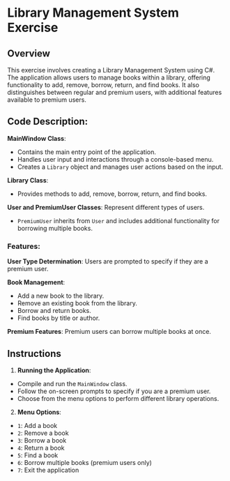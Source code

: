 
# Library Management System Exercise 
## Overview
 This exercise involves creating a Library Management System using C#. The application allows users to manage books within a library, offering functionality to add, remove, borrow, return, and find books. It also distinguishes between regular and premium users, with additional features available to premium users.
 ## Code Description:
    
**MainWindow Class**: 
 - Contains the main entry point of the application. 
 - Handles user input and interactions through a console-based menu. 
 -  Creates a `Library` object and manages user actions based on the input.

**Library Class**: 
-  Provides methods to add, remove, borrow, return, and find books.

**User and PremiumUser Classes**: 
Represent different types of users.
 - `PremiumUser` inherits from `User` and includes additional functionality for borrowing multiple books.

### Features:
 
 **User Type Determination**: Users are prompted to specify if they are a premium user. 
 
 **Book Management**: 
 - Add a new book to the library. 
 -  Remove an existing book from the library. 
 - Borrow and return books. 
 -  Find books by title or author. 
 
 **Premium Features**: Premium users can borrow multiple books at once.
## Instructions
 1. **Running the Application**: 
  - Compile and run the `MainWindow` class. 
  -  Follow the on-screen prompts to specify if you are a premium user. 
  -  Choose from the menu options to perform different library operations.

2. **Menu Options**: 
- `1`: Add a book 
- `2`: Remove a book 
-  `3`: Borrow a book 
- `4`: Return a book 
- `5`: Find a book 
- `6`: Borrow multiple books (premium users only) 
-  `7`: Exit the application
